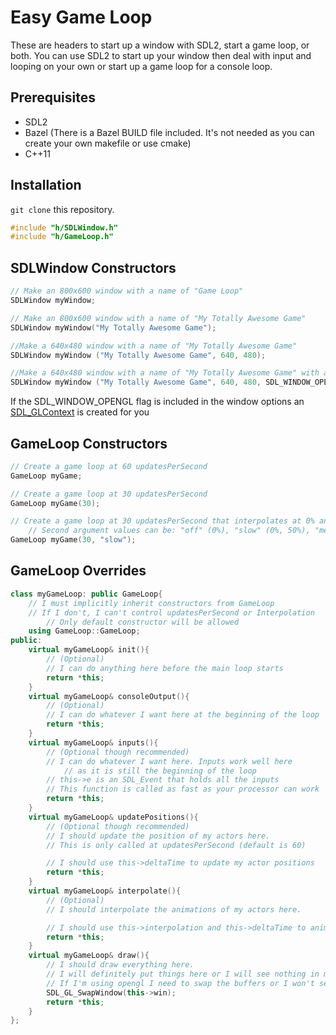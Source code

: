 # Easy Game Loop

These are headers to start up a window with SDL2, start a game loop, or both. You can use SDL2 to start up your window then deal with input and looping on your own or start up a game loop for a console loop.

## Prerequisites

* SDL2
* Bazel (There is a Bazel BUILD file included. It's not needed as you can create your own makefile or use cmake)
* C++11

## Installation

`git clone` this repository.

```C++
#include "h/SDLWindow.h"
#include "h/GameLoop.h"
```

## SDLWindow Constructors

```C++
// Make an 800x600 window with a name of "Game Loop"
SDLWindow myWindow;

// Make an 800x600 window with a name of "My Totally Awesome Game"
SDLWindow myWindow("My Totally Awesome Game");

//Make a 640x480 window with a name of "My Totally Awesome Game"
SDLWindow myWindow ("My Totally Awesome Game", 640, 480);

//Make a 640x480 window with a name of "My Totally Awesome Game" with an OpenGL Context and no border (It's your responsibility to include opengl and compile/link against it)
SDLWindow myWindow ("My Totally Awesome Game", 640, 480, SDL_WINDOW_OPENGL|SDL_WINDOW_BORDERLESS);
```

If the SDL_WINDOW_OPENGL flag is included in the window options an [SDL_GLContext](https://wiki.libsdl.org/SDL_GL_CreateContext) is created for you

## GameLoop Constructors

```C++
// Create a game loop at 60 updatesPerSecond
GameLoop myGame;

// Create a game loop at 30 updatesPerSecond
GameLoop myGame(30);

// Create a game loop at 30 updatesPerSecond that interpolates at 0% and 50%
    // Second argument values can be: "off" (0%), "slow" (0%, 50%), "medium" (0%, 25%, 50%, 75%), "fast" (As fast as possible)
GameLoop myGame(30, "slow");
```

## GameLoop Overrides

```C++
class myGameLoop: public GameLoop{
    // I must implicitly inherit constructors from GameLoop
    // If I don't, I can't control updatesPerSecond or Interpolation
        // Only default constructor will be allowed
    using GameLoop::GameLoop;
public:
    virtual myGameLoop& init(){
        // (Optional)
        // I can do anything here before the main loop starts
        return *this;
    }
    virtual myGameLoop& consoleOutput(){
        // (Optional)
        // I can do whatever I want here at the beginning of the loop
        return *this;
    }
    virtual myGameLoop& inputs(){
        // (Optional though recommended)
        // I can do whatever I want here. Inputs work well here
            // as it is still the beginning of the loop
        // this->e is an SDL_Event that holds all the inputs
        // This function is called as fast as your processor can work 
        return *this;
    }
    virtual myGameLoop& updatePositions(){
        // (Optional though recommended)
        // I should update the position of my actors here.
        // This is only called at updatesPerSecond (default is 60)

        // I should use this->deltaTime to update my actor positions
        return *this;
    }
    virtual myGameLoop& interpolate(){
        // (Optional)
        // I should interpolate the animations of my actors here.

        // I should use this->interpolation and this->deltaTime to animate my actors
        return *this;
    }
    virtual myGameLoop& draw(){
        // I should draw everything here.
        // I will definitely put things here or I will see nothing in my window.
        // If I'm using opengl I need to swap the buffers or I won't see anything
        SDL_GL_SwapWindow(this->win);
        return *this;
    }
};
```
